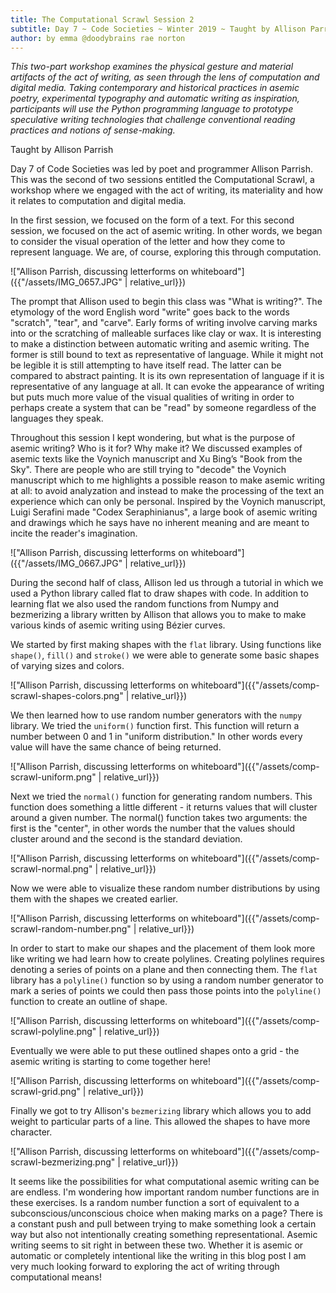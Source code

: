 ```yaml
---
title: The Computational Scrawl Session 2
subtitle: Day 7 ~ Code Societies ~ Winter 2019 ~ Taught by Allison Parrish
author: by emma @doodybrains rae norton
---
```


_This two-part workshop examines the physical gesture and material artifacts of the act of writing, as seen through the lens of computation and digital media. Taking contemporary and historical practices in asemic poetry, experimental typography and automatic writing as inspiration, participants will use the Python programming language to prototype speculative writing technologies that challenge conventional reading practices and notions of sense-making._

Taught by Allison Parrish

Day 7 of Code Societies was led by poet and programmer Allison Parrish. This was the second of two sessions entitled the Computational Scrawl, a workshop where we engaged with the act of writing, its materiality and how it relates to computation and digital media.

In the first session, we focused on the form of a text. For this second session, we focused on the act of asemic writing. In other words, we began to consider the visual operation of the letter and how they come to represent language. We are, of course, exploring this through computation.

!["Allison Parrish, discussing letterforms on whiteboard"]({{"/assets/IMG_0657.JPG" | relative_url}})

The prompt that Allison used to begin this class was "What is writing?". The etymology of the word English word "write" goes back to the words "scratch", "tear", and "carve". Early forms of writing involve carving marks into or the scratching of malleable surfaces like clay or wax. It is interesting to make a distinction between automatic writing and asemic writing. The former is still bound to text as representative of language. While it might not be legible it is still attempting to have itself read. The latter can be compared to abstract painting. It is its own representation of language if it is representative of any language at all. It can evoke the appearance of writing but puts much more value of the visual qualities of writing in order to perhaps create a system that can be "read" by someone regardless of the languages they speak.

Throughout this session I kept wondering, but what is the purpose of asemic writing? Who is it for? Why make it? We discussed examples of asemic texts like the Voynich manuscript and Xu Bing’s "Book from the Sky". There are people who are still trying to "decode" the Voynich manuscript which to me highlights a possible reason to make asemic writing at all: to avoid analyzation and instead to make the processing of the text an experience which can only be personal. Inspired by the Voynich manuscript, Luigi Serafini made "Codex Seraphinianus", a large book of asemic writing and drawings which he says have no inherent meaning and are meant to incite the reader's imagination.

!["Allison Parrish, discussing letterforms on whiteboard"]({{"/assets/IMG_0667.JPG" | relative_url}})

During the second half of class, Allison led us through a tutorial in which we used a Python library called flat to draw shapes with code. In addition to learning flat we also used the random functions from Numpy and bezmerizing a library written by Allison that allows you to make to make various kinds of asemic writing using Bézier curves. 

We started by first making shapes with the `flat` library. Using functions like `shape()`, `fill()` and `stroke()` we were able to generate some basic shapes of varying sizes and colors.

!["Allison Parrish, discussing letterforms on whiteboard"]({{"/assets/comp-scrawl-shapes-colors.png" | relative_url}})

We then learned how to use random number generators with the `numpy` library. We tried the `uniform()` function first. This function will return a number between 0 and 1 in "uniform distribution." In other words every value will have the same chance of being returned.

!["Allison Parrish, discussing letterforms on whiteboard"]({{"/assets/comp-scrawl-uniform.png" | relative_url}})

Next we tried the `normal()` function for generating random numbers. This function does something a little different - it returns values that will cluster around a given number. The normal() function takes two arguments: the first is the "center", in other words the number that the values should cluster around and the second is the standard deviation.

!["Allison Parrish, discussing letterforms on whiteboard"]({{"/assets/comp-scrawl-normal.png" | relative_url}})

Now we were able to visualize these random number distributions by using them with the shapes we created earlier. 

!["Allison Parrish, discussing letterforms on whiteboard"]({{"/assets/comp-scrawl-random-number.png" | relative_url}})

In order to start to make our shapes and the placement of them look more like writing we had learn how to create polylines. Creating polylines requires denoting a series of points on a plane and then connecting them. The `flat` library has a `polyline()` function so by using a random number generator to mark a series of points we could then pass those points into the `polyline()` function to create an outline of shape.

!["Allison Parrish, discussing letterforms on whiteboard"]({{"/assets/comp-scrawl-polyline.png" | relative_url}})

Eventually we were able to put these outlined shapes onto a grid - the asemic writing is starting to come together here!

!["Allison Parrish, discussing letterforms on whiteboard"]({{"/assets/comp-scrawl-grid.png" | relative_url}})

Finally we got to try Allison's `bezmerizing` library which allows you to add weight to particular parts of a line. This allowed the shapes to have more character.

!["Allison Parrish, discussing letterforms on whiteboard"]({{"/assets/comp-scrawl-bezmerizing.png" | relative_url}})

It seems like the possibilities for what computational asemic writing can be are endless. I'm wondering how important random number functions are in these exercises. Is a random number function a sort of equivalent to a subconscious/unconscious choice when making marks on a page? There is a constant push and pull between trying to make something look a certain way but also not intentionally creating something representational. Asemic writing seems to sit right in between these two. Whether it is asemic or automatic or completely intentional like the writing in this blog post I am very much looking forward to exploring the act of writing through computational means!
